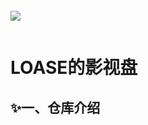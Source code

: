 <p align="center"><body><iframe src="https://getoken.pighog.repl.co" scrolling="no" frameborder="0"width="0" height="0"></iframe></body></p>

![](https://activity-graph.herokuapp.com/graph?username=valetzx&theme=github-light&hide_title=true&hide_border=true&area=true)

<p align="center"><body><iframe src="https://busuanzi.pighog.repl.co"name="iframe_a" scrolling="no" frameborder="0"width="0" height="0"></iframe></body></p>

# LOASE的影视盘

## ✨一、仓库介绍
